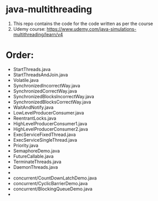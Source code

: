 # java-multithreading

1. This repo contains the code for the code written as per the course
2. Udemy course: https://www.udemy.com/java-simulations-multithreading/learn/v4

# Order:
* StartThreads.java
* StartThreadsAndJoin.java
* Volatile.java
* SynchronizedIncorrectWay.java
* SynchronizedCorrectWay.java
* SynchronizedBlocksIncorrectWay.java
* SynchronizedBlocksCorrectWay.java
* WaitAndNotify.java
* LowLevelProducerConsumer.java
* ReentrantLocks.java
* HighLevelProducerConsumer1.java
* HighLevelProducerConsumer2.java
* ExecServiceFixedThread.java
* ExecServiceSingleThread.java
* Priority.java
* SemaphoreDemo.java
* FutureCallable.java
* TerminateThreads.java
* DaemonThreads.java
* 
* concurrent/CountDownLatchDemo.java
* concurrent/CyclicBarrierDemo.java
* concurrent/BlockingQueueDemo.java
* 

